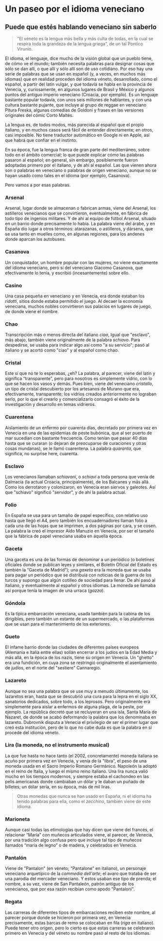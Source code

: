 # Un paseo por el idioma veneciano
## Puede que estés hablando veneciano sin saberlo

> "El véneto es la lengua más bella y más culta de todas, en la cual se respira
> toda la grandeza de la lengua griega", de un tal Pontico Virunio.

El idioma, el lenguaje, dice mucho de la visión global que un pueblo
tiene, de cómo ve el mundo; también necesita palabras para designar
cosas que sólo se dan allí, o que allí y sólo allí son de uso
cotidiano. Por eso hay una serie de palabras que se usan en español
(y, a veces, en muchos más idiomas) que en realidad proceden del
idioma véneto, desarrollado, como el español, a partir del latín
vulgar, y que todavía se habla en la provincia de Venecia, y,
curiosamente, en algunos lugares de Brasil y México y algunos puntos del antiguo
imperio veneciano (Croacia, por ejemplo). Es un lenguaje bastante
popular todavía, con unos seis millones de hablantes, y con una
cultura bastante pujante, que incluye al grupo de reggae en veneciano
Pitura Freska, algunas comedias de Goldoni y frases en las versiones
originales del cómic Corto Maltés.

La lengua es, de todos modos, más parecida al español que el propio
italiano, y en muchos casos será fácil de entender directamente; en
otros, casi imposible. No tiene traductor automático en Google ni en
Apple, así que habrá que confiar en el instinto.

En su época, fue la lengua franca de gran parte del
mediterráneo, sobre todo en el ámbito comercial; lo que puede explicar
cómo las palabras pasaron al español; en general, sin embargo,
posiblemente fueron adoptadas primero por el italiano, y de ahí al
español. Las que vienen ahora son o palabras en veneciano o palabras
de origen veneciano, aunque no se hayan usado como tales en el idioma
(por ejemplo, Casanova).

Pero vamos a por esas palabras.

### Arsenal

Arsenal, lugar donde se almacenan o fabrican armas, viene del Arsenal, los
astilleros venecianos que se convirtieron, eventualmente, en fábrica de todo
tipo de ingenios militares. Y de ahí al equipo de fútbol Arsenal, situado en un
barrio donde precisamente lo había. La palabra viene del árabe, y en España dio
lugar a otros términos: atarazanas, o astilleros, y dársena, que se usa tanto en
muelles como, en algunas regiones, para los andenes donde aparcan los autobuses.

### Casanova

Un conquistador, un hombre popular con las mujeres, no viene exactamente del
idioma veneciano, pero sí del veneciano Giacomo Casanova, que efectivamente lo
tenía, y escribió (incesantemente) sobre ello.

### Casino

Una casa pequeña en veneciano y en Venecia, era donde estaban los *ridotti*,
sitios donde estaba permitido el juego. Al decaer la economía veneciana, muchos
nobles convirtieron sus palacios en lugares de juego, de donde viene el nombre.

### Chao

Transcripción más o menos directa del italiano *ciao*, Igual que
"esclavo", más abajo, también viene originalmente de la palabra
*schiavo*. Para despedirse, se usaba para indicar algo así como "a su
servicio"; pasó al italiano y se acortó como "ciao" y al español como
chao.

### Cristal

Este sí que no te lo esperabas, ¿eh? La palabra, al parecer, viene del
latín y significa “transparente”, pero para nosotros es simplemente
vidrio, con lo que se hacen los vasos y demás. Pues bien, viene del
veneciano *cristallo*, un tipo de cristal descubierto por los
artesanos de Murano que era, efectivamente, transparente; los vidrios
creados anteriormente no lograban serlo, por lo que el crearlo y
comercializarlo consagró el éxito de la investigación y desarrollo en
temas vidrieros.

### Cuarentena

Aislamiento de un enfermo por cuarenta días, decretado por primera vez
en Venecia en una de las epidemias de peste bubónica, que al ser
puerto de mar sucedían con bastante frecuencia. Como tenían que
pasar 40 días hasta que se curaran (o dejaran de preocuparse de
curaciones y otras cosas mundanas), se le llamó cuarentena. La palabra
*quaranta*, que significa, no surprise here, cuarenta.

### Esclavo

Los venecianos llamaban *schiavoni*, o *schiavi* a toda persona que
venía de Dalmacia (la actual Croacia, principalmente), de los Balcanes
y más allá. Como los derrotaron y colonizaron, en Venecia eran siervos
y galeotes. Así que "schiavo" significó "servidor", y de ahí la
palabra actual.

### Folio

En España se usa para un tamaño de papel específico, con relativo uso
hasta que llegó el A4, pero también los encuadernadores llaman folio a
cada una de las hojas que se imprimen, a dos páginas por cara, y se
cosen. La palabra la creó el impresor Aldo Manuzio en Venecia, por ser
el tamaño que la fábrica de papel veneciana usaba en aquella época.

### Gaceta

Una gaceta es una de las formas de denominar a un periódico (o
boletines oficiales donde se publican leyes y similares, el Boletín Oficial del Estado es también la “Gaceta de Madrid”); una *gaxeta*
era la moneda que se usaba para pagar un periódico que se distribuía
con noticias de la guerra de los turcos y supongo que algún cotilleo
de sociedad para llenar. De ahí pasó al italiano, y eventualmente al
español y otros idiomas. La moneda se llamaba así porque tenía la
imagen de una urraca (*gazza*).

### Góndola

Es la típica embarcación veneciana, usada también para la cabina de los
dirigibles, pero también un estante de un supermercado, o las plataformas que se
usan para el mantenimiento de los exteriores.

### Gueto

El infame barrio donde las ciudades de diferentes países europeos
(Alemania e Italia entre ellas) solían encerrar a los judíos en la
Edad Media y más allá, en la época de los nazis, tiene su origen en
Venecia. Un "ghetto" era una fundición, en cuya zona se restringió
originalmente el asentamiento de judíos, en el norte del "sestiere"
Cannaregio.

### Lazareto

Aunque no sea una palabra que se use muy a menudo últimamente, los
lazaretos eran, hasta que se descubrió una cura para la lepra en el
siglo XX, sanatorios dedicados, sobre todo, a los leprosos. Pero
originalmente era simplemente para aislar a enfermos de alguna plaga,
de la peste, por ejemplo. La república decretó que se recluyeran en
una isla, Santa María de Nazaret, de donde se acabó deformando la
palabra que los denominaba en lazareto. Dubrovnik disputa a Venecia el
privilegio de ser el primer lugar que creó esta institución, pero de
lo que no cabe duda es que la palabra en sí procede del idioma véneto.

### Lira (la moneda, no el instrumento musical)

La que fue hasta no hace tanto (el 2002, concretamente) moneda
italiana se acuño por primera vez en Venecia, y venía de la "libra",
el peso de una moneda usada en el Sacro Imperio Romano
Germánico. Napoleón la adoptó en el reino de Italia, y luego el mismo
reino italiano. Una lira nunca valió mucho en los tiempos modernos, y
siempre estaba el cachondeo en las pelis americanas donde cambiaban un
dólar y le daban un puñado de billetes; un dólar sería, en su época,
más de mil liras.

> Otras monedas que nunca se han usado en España, ni el idioma ha
> tenido palabras para ella, como el *zecchino*, también viene de este
> idioma.

### Marioneta

Aunque casi todas las etimologías que hay dicen que viene del francés,
el relacionar “María” con muñecos articulados viene, al parecer, de
Venecia, por una tradición algo confusa pero que incluye tal tipo de
muñecos llamados “maría de legno” o de madera, y celebrados en
Venecia.



### Pantalón

Viene de "Pantalon" (en véneto; "Pantalone" en italiano), un personaje
veneciano arquetípico de la *commedia dell'arte*; el avaro que trataba
de ser una parodia del mercader veneciano. Y estos usaban ese tipo de
prenda; el nombre, a su vez, viene de San Pantaleón, patrón antiguo de
los venecianos, que por esa razón recibían como apodo "Pantaloni".

### Regata

Las carreras de diferentes tipos de embarcaciones reciben este nombre,
al parecer porque donde se hicieron por primera vez, en Venecia
precisamente, estas barcas de remo se colocaban en fila (*riga* en
italiano). Puede tener otro origen, pero lo cierto es que estas
carreras se celebraron primero en Venecia y del véneto su nombre pasó
al resto de los idiomas.
